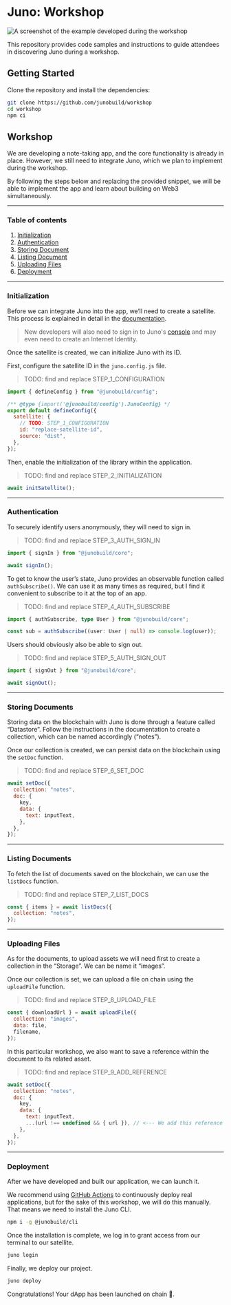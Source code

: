 # Juno: Workshop

![A screenshot of the example developed during the workshop](https://raw.githubusercontent.com/junobuild/create-juno/main/screenshots/screenshot-example.png)

This repository provides code samples and instructions to guide attendees in discovering Juno during a workshop.

## Getting Started

Clone the repository and install the dependencies:

```bash
git clone https://github.com/junobuild/workshop
cd workshop
npm ci
```

## Workshop

We are developing a note-taking app, and the core functionality is already in place. However, we still need to integrate Juno, which we plan to implement during the workshop.

By following the steps below and replacing the provided snippet, we will be able to implement the app and learn about building on Web3 simultaneously.

---

### Table of contents

1. [Initialization](#initialization)
2. [Authentication](#authentication)
3. [Storing Document](#storing-documents)
4. [Listing Document](#listing-documents)
5. [Uploading Files](#uploading-files)
6. [Deployment](#deployment)

---

### Initialization

Before we can integrate Juno into the app, we’ll need to create a satellite. This process is explained in detail in the [documentation](https://juno.build/docs/add-juno-to-an-app/create-a-satellite).

> New developers will also need to sign in to Juno's [console](https://console.juno.build) and may even need to create an Internet Identity.

Once the satellite is created, we can initialize Juno with its ID.

First, configure the satellite ID in the `juno.config.js` file.

> TODO: find and replace STEP_1_CONFIGURATION

```javascript
import { defineConfig } from "@junobuild/config";

/** @type {import('@junobuild/config').JunoConfig} */
export default defineConfig({
  satellite: {
    // TODO: STEP_1_CONFIGURATION
    id: "replace-satellite-id",
    source: "dist",
  },
});
```

Then, enable the initialization of the library within the application.

> TODO: find and replace STEP_2_INITIALIZATION

```javascript
await initSatellite();
```

---

### Authentication

To securely identify users anonymously, they will need to sign in.

> TODO: find and replace STEP_3_AUTH_SIGN_IN

```javascript
import { signIn } from "@junobuild/core";

await signIn();
```

To get to know the user’s state, Juno provides an observable function called `authSubscribe()`. We can use it as many times as required, but I find it convenient to subscribe to it at the top of an app.

> TODO: find and replace STEP_4_AUTH_SUBSCRIBE

```typescript
import { authSubscribe, type User } from "@junobuild/core";

const sub = authSubscribe((user: User | null) => console.log(user));
```

Users should obviously also be able to sign out.

> TODO: find and replace STEP_5_AUTH_SIGN_OUT

```javascript
import { signOut } from "@junobuild/core";

await signOut();
```

---

### Storing Documents

Storing data on the blockchain with Juno is done through a feature called “Datastore”. Follow the instructions in the documentation to create a collection, which can be named accordingly (“notes”).

Once our collection is created, we can persist data on the blockchain using the `setDoc` function.

> TODO: find and replace STEP_6_SET_DOC

```javascript
await setDoc({
  collection: "notes",
  doc: {
    key,
    data: {
      text: inputText,
    },
  },
});
```

---

### Listing Documents

To fetch the list of documents saved on the blockchain, we can use the `listDocs` function.

> TODO: find and replace STEP_7_LIST_DOCS

```javascript
const { items } = await listDocs({
  collection: "notes",
});
```

---

### Uploading Files

As for the documents, to upload assets we will need first to create a collection in the “Storage”. We can be name it “images”.

Once our collection is set, we can upload a file on chain using the `uploadFile` function.

> TODO: find and replace STEP_8_UPLOAD_FILE

```javascript
const { downloadUrl } = await uploadFile({
  collection: "images",
  data: file,
  filename,
});
```

In this particular workshop, we also want to save a reference within the document to its related asset.

> TODO: find and replace STEP_9_ADD_REFERENCE

```javascript
await setDoc({
  collection: "notes",
  doc: {
    key,
    data: {
      text: inputText,
      ...(url !== undefined && { url }), // <--- We add this reference
    },
  },
});
```

---

### Deployment

After we have developed and built our application, we can launch it.

We recommend using [GitHub Actions](https://juno.build/docs/guides/github-actions) to continuously deploy real applications, but for the sake of this workshop, we will do this manually. That means we need to install the Juno CLI.

```bash
npm i -g @junobuild/cli
```

Once the installation is complete, we log in to grant access from our terminal to our satellite.

```bash
juno login
```

Finally, we deploy our project.

```bash
juno deploy
```

Congratulations! Your dApp has been launched on chain 🎉.
